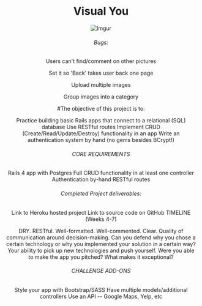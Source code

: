 <center> 
<h1> Visual You</h1>

![Imgur](http://i.imgur.com/egYI57i.png)  

<h6> Bugs:</h6> 

Users can't find/comment on other pictures

Set it so 'Back' takes user back one page

Upload multiple images

Group images into a category

#The objective of this project is to:

Practice building basic Rails apps that connect to a relational (SQL) database
Use RESTful routes
Implement CRUD (Create/Read/Update/Destroy) functionality in an app
Write an authentication system by hand (no gems besides BCrypt!)

<h6>CORE REQUIREMENTS</h6>

Rails 4 app with Postgres
Full CRUD functionality in at least one controller
Authentication by-hand
RESTful routes

<h6> Completed Project deliverables:</h6>

Link to Heroku hosted project
Link to source code on GitHub
TIMELINE (Weeks 4-7)

DRY.
RESTful.
Well-formatted.
Well-commented.
Clear.
Quality of communication around decision-making. Can you defend why you chose a certain technology or why you implemented your solution in a certain way?
Your ability to pick up new technologies and push yourself. Were you able to make the app you pitched? What makes it exceptional?

<h6> CHALLENGE ADD-ONS</h6> 

Style your app with Bootstrap/SASS
Have multiple models/additional controllers
Use an API -- Google Maps, Yelp, etc